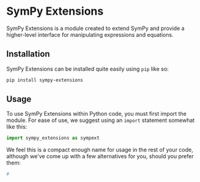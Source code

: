 # SymPy Extensions
SymPy Extensions is a module created to extend SymPy and provide a higher-level interface for manipulating expressions and equations.

## Installation
SymPy Extensions can be installed quite easily using `pip` like so:
```bash
pip install sympy-extensions
```

## Usage
To use SymPy Extensions within Python code, you must first import the module. For ease of use, we suggest using an `import` statement somewhat like this:
```py
import sympy_extensions as sympext
```
We feel this is a compact enough name for usage in the rest of your code, although we've come up with a few alternatives for you, should you prefer them:
```py
#
```
<!--stackedit_data:
eyJoaXN0b3J5IjpbNTQyODY2OTg4LC0xNjQ0NzYwMDI5XX0=
-->